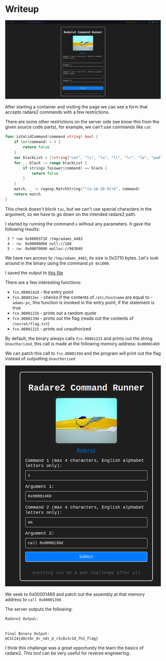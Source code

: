 # Writeup

![](screenshots/web.png)

After starting a container and visiting the page we can see a form that accepts radare2 commands with a few restrictions.

There are some other restrictions on the server side (we know this from the given source code parts), for example, we can't use commands like `cat`
```go
func isValidCommand(command string) bool {
	if len(command) > 4 {
		return false
	}
	var blackList = []string{"cat", "ls", "lu", "ll", "lr", "le", "pwd", "cd"}
	for _, black := range blackList {
		if strings.ToLower(command) == black {
			return false
		}
	}
	match, _ := regexp.MatchString("^[a-zA-Z0-9]+$", command)
	return match
}
```

This check doesn't block `tac`, but we can't use special characters in the argument, so we have to go down on the intended radare2 path.

I started by running the command `o` without any parameters. It gave the following results:
```
 3 * rwx 0x00003710 /tmp/adams_4483
 4 - rw- 0x00000068 null://104
 5 - rw- 0x000f0000 malloc://983040
```

We have rwx access to `/tmp/adams_4483`, its size is 0x3710 bytes.
Let's look around in the binary using the command `pd 0x1000`.

I saved the output to [this file](files/binary.txt)

There are a few interesting functions:
- `fcn.0000142d` - the entry point
- `fcn.000012ec` - checks if the contents of `/etc/hostname` are equal to - `adams-pc`, this function is invoked in the entry point, if the statement is true
- `fcn.0000122b` - prints out a random quote
- `fcn.0000139d` - prints out the flag (reads out the contents of `/secret/flag.txt`)
- `fcn.00001215` - prints out unauthorized

By default, the binary always calls `fcn.00001215` and prints out the string `Unauthorized`, this call is made at the following memory address: `0x00001469`

We can patch this call to `fcn.0000139d` and the program will print out the flag instead of outputting `Unauthorized`

![](screenshots/sol.png)

We seek to 0x00001469 and patch out the assembly at that memory address to `call 0x0000139d`

The server outputs the following:
```
Radare2 Output:


Final Binary Output:
HCSC24{d0ct0r_0r_nOt_U_r3c0v3r3d_7h3_fl4g}
```

I think this challenge was a great opportunity the learn the basics of radare2. This tool can be very useful for reverse engineering.